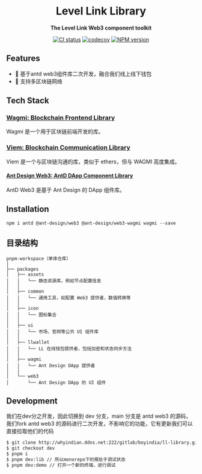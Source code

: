 <div align="center">

<h1 align="center">Level Link Library</h1>

<b>The Level Link Web3 component toolkit</b>

[![CI status][github-action-image]][github-action-url] [![codecov][codecov-image]][codecov-url] [![NPM version][npm-image]][npm-url]

[github-action-image]: https://github.com/ant-design/ant-design-web3/workflows/Test/badge.svg
[github-action-url]: https://github.com/ant-design/ant-design-web3/actions/workflows/test.yml
[codecov-image]: https://img.shields.io/codecov/c/github/ant-design/ant-design-web3/master.svg?style=flat-square
[codecov-url]: https://codecov.io/gh/ant-design/ant-design-web3/branch/master
[npm-image]: https://img.shields.io/npm/v/@ant-design/web3.svg?style=flat-square
[npm-url]: https://npmjs.org/package/@ant-design/web3
[download-image]: https://img.shields.io/npm/dm/@ant-design/web3.svg?style=flat-square
[download-url]: https://npmjs.org/package/@ant-design/web3
[dumi-image]: https://img.shields.io/badge/docs%20by-dumi-blue?style=flat-square
[dumi-url]: https://github.com/umijs/dumi
[antd-image]: https://img.shields.io/badge/-Ant%20Design-blue?labelColor=black&logo=antdesign&style=flat-square
[antd-url]: https://ant.design
[twitter-image]: https://img.shields.io/twitter/follow/AntDesignWeb3.svg?label=Ant%20Design%20Web3
[twitter-url]: https://twitter.com/AntDesignWeb3
[bundlephobia-image]: https://badgen.net/bundlephobia/minzip/@ant-design/web3?style=flat-square

</div>

## Features

- 🎨 基于antd web3组件库二次开发，融合我们线上线下钱包
- 🔌 支持多区块链网络

## Tech Stack

### [Wagmi: Blockchain Frontend Library](<[链接地址](https://1.x.wagmi.sh/)>)

Wagmi 是一个用于区块链前端开发的库。

### [Viem: Blockchain Communication Library](<[链接地址](https://viem.sh/)>)

Viem 是一个与区块链沟通的库，类似于 ethers，但与 WAGMI 高度集成。

#### [Ant Design Web3: AntD DApp Component Library](<[链接地址](https://web3.ant.design/)>)

AntD Web3 是基于 Ant Design 的 DApp 组件库。

## Installation

```shell
npm i antd @ant-design/web3 @ant-design/web3-wagmi wagmi --save
```

## 目录结构

```
pnpm-workspace（单体仓库）
│
├── packages
│   ├── assets
│   │   └── 静态资源库，例如节点配置信息
│   │
│   ├── common
│   │   └── 通用工具，如配置 Web3 提供者，数值转换等
│   │
│   ├── icon
│   │   └── 图标集合
│   │
│   ├── ui
│   │   └── 市场、官网等公共 UI 组件库
│   │
│   ├── llwallet
│   │   └── LL 在线钱包提供者，包括加密和状态同步方法
│   │
│   ├── wagmi
│   │   └── Ant Design DApp 提供者
│   │
│   └── web3
│       └── Ant Design DApp 的 UI 组件

```

## Development

我们在dev分之开发，因此切换到 dev 分支，main 分支是 antd web3 的源码，我们fork antd web3 的源码进行二次开发，不影响它的功能，它有更新我们可以直接拉取他们的代码

```bash
$ git clone http://whyindian.ddns.net:222/gitlab/boyindia/ll-library.git
$ git checkout dev
$ pnpm i
$ pnpm dev:lib // 所以monorepo下的报处于调试状态
$ pnpm dev:demo // 打开一个新的终端，进行调试
```
